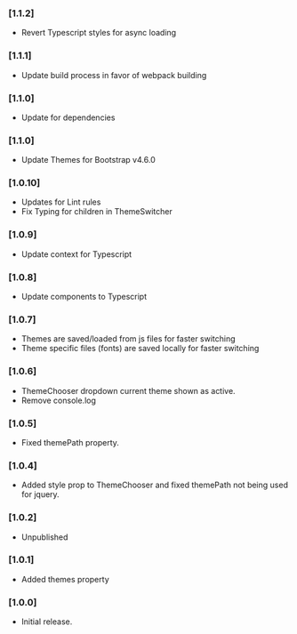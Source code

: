 ### [1.1.2]
* Revert Typescript styles for async loading

### [1.1.1]
* Update build process in favor of webpack building

### [1.1.0]
* Update for dependencies

### [1.1.0]
* Update Themes for Bootstrap v4.6.0

### [1.0.10]
* Updates for Lint rules
* Fix Typing for children in ThemeSwitcher

### [1.0.9]
* Update context for Typescript

### [1.0.8]
* Update components to Typescript

### [1.0.7]
* Themes are saved/loaded from js files for faster switching
* Theme specific files (fonts) are saved locally for faster switching 

### [1.0.6]
* ThemeChooser dropdown current theme shown as active.
* Remove console.log

### [1.0.5]
* Fixed themePath property.

### [1.0.4]
* Added style prop to ThemeChooser and fixed themePath not being used for jquery.

### [1.0.2]
* Unpublished

### [1.0.1]
* Added themes property

### [1.0.0]
* Initial release.
